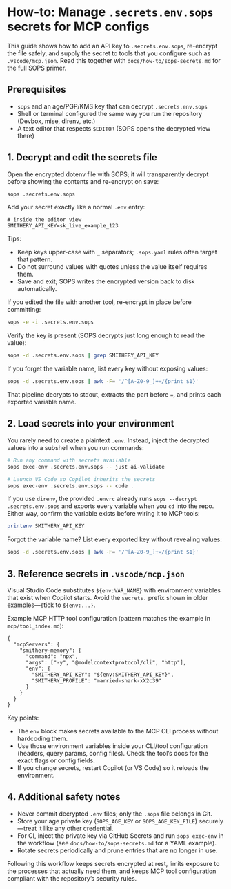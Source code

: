 # How-to: Manage `.secrets.env.sops` secrets for MCP configs

This guide shows how to add an API key to `.secrets.env.sops`, re-encrypt the file safely, and supply the secret to tools that you configure such as `.vscode/mcp.json`. Read this together with `docs/how-to/sops-secrets.md` for the full SOPS primer.

## Prerequisites

- `sops` and an age/PGP/KMS key that can decrypt `.secrets.env.sops`
- Shell or terminal configured the same way you run the repository (Devbox, mise, direnv, etc.)
- A text editor that respects `$EDITOR` (SOPS opens the decrypted view there)

## 1. Decrypt and edit the secrets file

Open the encrypted dotenv file with SOPS; it will transparently decrypt before showing the contents and re-encrypt on save:

```bash
sops .secrets.env.sops
```

Add your secret exactly like a normal `.env` entry:

```dotenv
# inside the editor view
SMITHERY_API_KEY=sk_live_example_123
```

Tips:

- Keep keys upper-case with `_` separators; `.sops.yaml` rules often target that pattern.
- Do not surround values with quotes unless the value itself requires them.
- Save and exit; SOPS writes the encrypted version back to disk automatically.

If you edited the file with another tool, re-encrypt in place before committing:

```bash
sops -e -i .secrets.env.sops
```

Verify the key is present (SOPS decrypts just long enough to read the value):

```bash
sops -d .secrets.env.sops | grep SMITHERY_API_KEY
```

If you forget the variable name, list every key without exposing values:

```bash
sops -d .secrets.env.sops | awk -F= '/^[A-Z0-9_]+=/{print $1}'
```

That pipeline decrypts to stdout, extracts the part before `=`, and prints each exported variable name.

## 2. Load secrets into your environment

You rarely need to create a plaintext `.env`. Instead, inject the decrypted values into a subshell when you run commands:

```bash
# Run any command with secrets available
sops exec-env .secrets.env.sops -- just ai-validate

# Launch VS Code so Copilot inherits the secrets
sops exec-env .secrets.env.sops -- code .
```

If you use `direnv`, the provided `.envrc` already runs `sops --decrypt .secrets.env.sops` and exports every variable when you `cd` into the repo. Either way, confirm the variable exists before wiring it to MCP tools:

```bash
printenv SMITHERY_API_KEY
```

Forgot the variable name? List every exported key without revealing values:

```bash
sops -d .secrets.env.sops | awk -F= '/^[A-Z0-9_]+=/{print $1}'
```

## 3. Reference secrets in `.vscode/mcp.json`

Visual Studio Code substitutes `${env:VAR_NAME}` with environment variables that exist when Copilot starts. Avoid the `secrets.` prefix shown in older examples—stick to `${env:...}`.

Example MCP HTTP tool configuration (pattern matches the example in `mcp/tool_index.md`):

```jsonc
{
  "mcpServers": {
    "smithery-memory": {
      "command": "npx",
      "args": ["-y", "@modelcontextprotocol/cli", "http"],
      "env": {
        "SMITHERY_API_KEY": "${env:SMITHERY_API_KEY}",
        "SMITHERY_PROFILE": "married-shark-xX2c39"
      }
    }
  }
}
```

Key points:

- The `env` block makes secrets available to the MCP CLI process without hardcoding them.
- Use those environment variables inside your CLI/tool configuration (headers, query params, config files). Check the tool’s docs for the exact flags or config fields.
- If you change secrets, restart Copilot (or VS Code) so it reloads the environment.

## 4. Additional safety notes

- Never commit decrypted `.env` files; only the `.sops` file belongs in Git.
- Store your age private key (`SOPS_AGE_KEY` or `SOPS_AGE_KEY_FILE`) securely—treat it like any other credential.
- For CI, inject the private key via GitHub Secrets and run `sops exec-env` in the workflow (see `docs/how-to/sops-secrets.md` for a YAML example).
- Rotate secrets periodically and prune entries that are no longer in use.

Following this workflow keeps secrets encrypted at rest, limits exposure to the processes that actually need them, and keeps MCP tool configuration compliant with the repository’s security rules.
